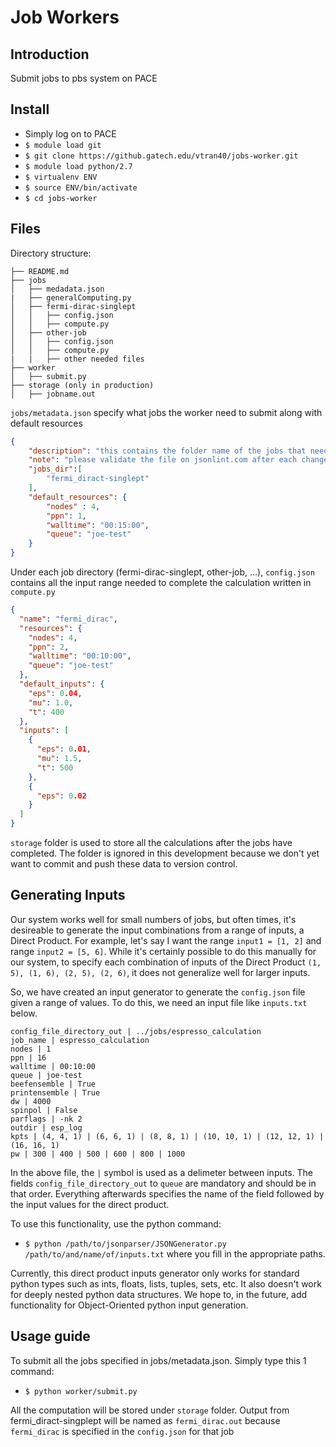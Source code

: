 # Job Workers

## Introduction

Submit jobs to pbs system on PACE

## Install
* Simply log on to PACE
* ```$ module load git```
* ```$ git clone https://github.gatech.edu/vtran40/jobs-worker.git```
* ```$ module load python/2.7```
* ```$ virtualenv ENV```
* ```$ source ENV/bin/activate```
* ```$ cd jobs-worker```

## Files
Directory structure:
```
├── README.md
├── jobs
│   ├── medadata.json
|   ├── generalComputing.py
│   ├── fermi-dirac-singlept
│   │   ├── config.json
│   │   ├── compute.py
│   ├── other-job
│   │   ├── config.json
│   │   ├── compute.py  
|   |   ├── other needed files
├── worker
│   ├── submit.py
├── storage (only in production)
│   ├── jobname.out
```

`jobs/metadata.json` specify what jobs the worker need to submit along with default resources 

```json
{
    "description": "this contains the folder name of the jobs that need to be submitted",
    "note": "please validate the file on jsonlint.com after each change",
    "jobs_dir":[
        "fermi_diract-singlept"
    ],
    "default_resources": {
        "nodes" : 4,
        "ppn": 1,
        "walltime": "00:15:00",
        "queue": "joe-test"
    }
}
```

Under each job directory (fermi-dirac-singlept, other-job, ...), `config.json` contains all the input range needed to complete the calculation written in ```compute.py```
```json
{
  "name": "fermi_dirac",
  "resources": {
    "nodes": 4,
    "ppn": 2,
    "walltime": "00:10:00",
    "queue": "joe-test"
  },
  "default_inputs": {
    "eps": 0.04,
    "mu": 1.0,
    "t": 400
  },
  "inputs": [
    {
      "eps": 0.01,
      "mu": 1.5,
      "t": 500
    },
    {
      "eps": 0.02
    }
  ]
}
```

`storage` folder is used to store all the calculations after the jobs have completed. The folder is ignored in this development because we don't yet want to commit and push these data to version control.

## Generating Inputs
Our system works well for small numbers of jobs, but often times, it's desireable to generate the input combinations from a range of inputs, a Direct Product. For example, let's say I want the range `input1 = [1, 2]` and range `input2 = [5, 6]`. While it's certainly possible to do this manually for our system, to specify each combination of inputs of the Direct Product `(1, 5), (1, 6), (2, 5), (2, 6)`, it does not generalize well for larger inputs.

So, we have created an input generator to generate the `config.json` file given a range of values. To do this, we need an input file like `inputs.txt` below.
```
config_file_directory_out | ../jobs/espresso_calculation
job_name | espresso_calculation
nodes | 1
ppn | 16
walltime | 00:10:00
queue | joe-test
beefensemble | True
printensemble | True
dw | 4000
spinpol | False
parflags | -nk 2
outdir | esp_log
kpts | (4, 4, 1) | (6, 6, 1) | (8, 8, 1) | (10, 10, 1) | (12, 12, 1) | (16, 16, 1)
pw | 300 | 400 | 500 | 600 | 800 | 1000
```
In the above file, the `|` symbol is used as a delimeter between inputs. The fields `config_file_directory_out` to `queue` are mandatory and should be in that order. Everything afterwards specifies the name of the field followed by the input values for the direct product.

To use this functionality, use the python command:
* ```$ python /path/to/jsonparser/JSONGenerator.py /path/to/and/name/of/inputs.txt```
where you fill in the appropriate paths.

Currently, this direct product inputs generator only works for standard python types such as ints, floats, lists, tuples, sets, etc. It also doesn't work for deeply nested python data structures. We hope to, in the future, add functionality for Object-Oriented python input generation.

## Usage guide
To submit all the jobs specified in jobs/metadata.json. Simply type this 1 command:
* ```$ python worker/submit.py```

All the computation will be stored under ```storage``` folder. Output from fermi_diract-singplept will be named as ```fermi_dirac.out``` because ```fermi_dirac``` is specified in the ```config.json``` for that job
